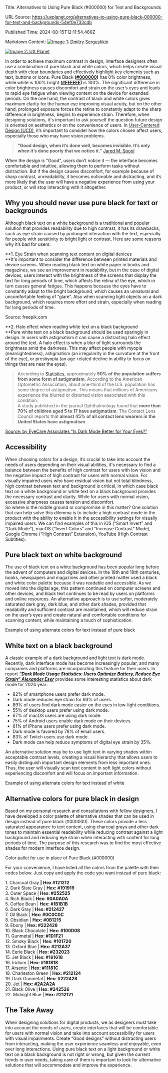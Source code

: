 Title: Alternatives to Using Pure Black (#000000) for Text and Backgrounds

URL Source: https://uxplanet.org/alternatives-to-using-pure-black-000000-for-text-and-backgrounds-54ef0e733cdb

Published Time: 2024-08-15T12:11:54.466Z

Markdown Content:
[![Image 1: Dmitry Sergushkin](https://miro.medium.com/v2/resize:fill:88:88/1*VGa5DMtQpZQ5nLZ2J3nyQg.png)](https://medium.com/@SergushkinDmitry?source=post_page---byline--54ef0e733cdb--------------------------------)

[![Image 2: UX Planet](https://miro.medium.com/v2/resize:fill:48:48/1*A0FnBy5FBoVQC02SZXLXPg.png)](https://uxplanet.org/?source=post_page---byline--54ef0e733cdb--------------------------------)

In order to achieve maximum contrast in design, interface designers often use a combination of pure black and white colors, which helps create visual depth with clear boundaries and effectively highlight key elements such as text, buttons or icons. Pure Black **(**[**#000000**](https://www.color-hex.com/color/000000)**)** has 0% color brightness, while white is 100% bright **(**[**#FFFFFF**](https://www.color-hex.com/color/ffffff)**)** is 100%. The significant difference in color brightness causes discomfort and strain on the user’s eyes and leads to rapid eye fatigue when viewing content on the device for extended periods. On the one hand, the contrast of black and white colors gives maximum clarity for the human eye improving visual acuity, but on the other hand, prolonged exposure forces the retina to constantly adapt to the sharp difference in brightness, begins to experience strain. Therefore, when designing solutions, it's important to ask yourself the question future design is oriented on aesthetics or on the convenience of users. In [User-Centered Design (UCD)](https://en.wikipedia.org/wiki/User-centered_design), it’s important to consider how the colors chosen affect users, especially those who may have vision problems.

> **“Good design, when it’s done well, becomes invisible. It’s only when it’s done poorly that we notice it.”** [Jared M. Spool](https://medium.com/u/b90ef6212176?source=post_page---user_mention--54ef0e733cdb--------------------------------)

When the design is "Good", users don’t notice it — the interface becomes comfortable and intuitive, allowing them to perform tasks without distraction. But if the design causes discomfort, for example because of sharp contrast, unreadability, it becomes noticeable and distracting, and it’s more likely that the user will have a negative experience from using your product, or will stop interacting with it altogether.

**Why you should never use pure black for text or backgrounds**
---------------------------------------------------------------

Although black text on a white background is a traditional and popular solution that provides readability due to high contrast, it has its drawbacks, such as eye strain caused by prolonged interaction with the text, especially for people with sensitivity to bright light or contrast. Here are some reasons why it’s bad for users:

**1\. Eye Strain when scanning text content on digital devices  
**It's important to consider the difference between printed materials and device screens. When reading black text on white paper in books and magazines, we see an improvement in readability, but in the case of digital devices, users interact with the brightness of the screens that display the text for long periods of time, which affects the retina of the eye, which in turn causes general fatigue. This happens because the eyes have to constantly adapt to the bright background, which causes an unnatural and uncomfortable feeling of “glare”. Also when scanning light objects on a dark background, which requires more effort and strain, especially when reading for long periods of time.

Source: freepik.com

**2\. Halo effect when reading white text on a black background  
**Pure white text on a black background should be used sparingly in design. In users with astigmatism it can cause a distracting halo effect around the text. A halo effect is when a blur of light surrounds the brightness amid the darkness. This may affect people with myopia (nearsightedness), astigmatism (an irregularity in the curvature at the front of the eye), or presbyopia (an age-related decline in ability to focus on things that are near the eyes).

> According to [Statistics](https://www.eye-deology.com/fyeyes/5-interesting-statistics-about-astigmatism), approximately **50% of the population suffers from some form of astigmatism**. According to the American Optometric Association, about one-third of the U.S. population has some degree of astigmatism. This means that millions of Americans experience the blurred or distorted vision associated with this condition.  
> A study published in the journal Ophthalmology found that **more than 70% of children aged 5 to 17 have astigmatism**. The Contact Lens Council reports that **almost 45% of all contact lens wearers in the United States have astigmatism**.

[Source: by EyeCare Associates "Is Dark Mode Better for Your Eyes?”](https://www.allaboutvision.com/digital-eye-strain/is-dark-mode-better-for-eyes/)

Accessibility
-------------

When choosing colors for a design, it’s crucial to take into account the needs of users depending on their visual abilities, it's necessary to find a balance between the benefits of high contrast for users with low vision and the negative impact of high contrast for users with normal vision. For visually impaired users who have residual vision but not total blindness, high contrast between text and background is critical, in which case black text on a white background or white text on a black background provides the necessary contrast and clarity. While for users with normal vision, excessive sharpness causes tension and discomfort.  
So where is the middle ground or compromise in this matter? One solution that can help solve this dilemma is to include a high contrast mode in the product with the ability to enable it in the accessibility settings for visually impaired users. We can find examples of this in iOS (“Smart Invert” and “Dark Mode”), macOS (“Invert Colors” and “Increase Contrast” Mode), Google Chrome (“High Contrast” Extension), YouTube (High Contrast Subtitles).

Pure black text on white background
-----------------------------------

The use of black text on a white background has been popular long before the advent of computers and digital devices. In the 18th and 19th centuries, books, newspapers and magazines and other printed matter used a black and white color palette because it was readable and accessible. As we moved into the digital age, this pattern continued on computer screens and other devices, and black text continues to be read by users on platforms and online resources. An alternative approach is to use softer, moderately saturated dark gray, dark blue, and other dark shades, provided that readability and sufficient contrast are maintained, which will reduce strain on the user’s eyes and create natural and comfortable conditions for scanning content, while maintaining a touch of sophistication.

Example of using alternate colors for text instead of pure black

White text on a black background
--------------------------------

A classic example of a dark background and light text is dark mode. Recently, dark interface mode has become increasingly popular, and many companies and platforms are incorporating this feature for their users. In report [**_“Dark Mode Usage Statistics: Users Optimize Battery, Reduce Eye Strain” Alexander Eser_**](https://worldmetrics.org/dark-mode-usage-statistics/) provides some interesting statistics about dark mode for 2024 year:

*   82% of smartphone users prefer dark mode.
*   Dark mode reduces eye strain for 93% of users.
*   89% of users find dark mode easier on the eyes in low-light conditions.
*   55% of desktop users prefer using dark mode.
*   67% of macOS users are using dark mode.
*   75% of Android users enable dark mode on their devices.
*   61% of iPhone users prefer using dark mode.
*   Dark mode is favored by 78% of email users.
*   83% of Twitch users use dark mode.
*   Dark mode can help reduce symptoms of digital eye strain by 35%.

An alternative solution may be to use light text in varying shades within acceptable contrast levels, creating a visual hierarchy that allows users to easily distinguish important design elements from less important ones. Thus, the user will visually scan text content in soft light colors without experiencing discomfort and will focus on important information.

Example of using alternate colors for text instead of white

Alternative colors for pure black in design
-------------------------------------------

Based on my personal research and consultations with fellow designers, I have developed a color palette of alternative shades that can be used in design instead of pure black (#000000). These colors provide a less saturated appearance to text content, using charcoal grays and other dark tones to maintain essential readability while reducing contrast against a light background and reducing eye strain when interacting with content for long periods of time. The purpose of this research was to find the most effective shades for modern interface design.

Color pallet for use in place of Pure Black (#000000)

For your convenience, I have listed all the colors from the palette with their codes below. Just copy and apply the code you want instead of pure black:

1\. Charcoal Gray **|** **Hex #121212**  
2\. Dark Slate Gray | **Hex: #191919**  
3\. Outer Space | **Hex: #252525**  
4\. Rich Black | **Hex: #0A0A0A**  
5\. Coffee Bean | **Hex: #1B1B1B**  
6\. Dark Gray | **Hex: #212427**  
7\. Oil Black | **Hex: #0C0C0C**  
8\. Obsidian | **Hex: #0B1215**  
9\. Ebony | **Hex: #222428**  
10\. Black Chocolate | **Hex: #100D08**  
11\. Gunmetal | **Hex: #1D1F21**  
12\. Smoky Black | **Hex: #101720**  
13\. Oxford Blue | **Hex: #212A37**  
14\. Eerie Black | **Hex: #232023**  
15\. Jet Black | **Hex: #161618**  
16\. Iridium | **Hex: #181818**  
17\. Arsenic | **Hex: #11181C**  
18\. Charleston Green | **Hex: #212124**  
19\. Dark Gunmetal | **Hex: #222428**  
20\. Jet | **Hex: #2A2A2A**  
21\. Black Olive | **Hex: #242526**  
22\. Midnight Blue | **Hex: #212121**

The Take Away
-------------

When designing solutions for digital products, we as designers must take into account the needs of users, create interfaces that will be comfortable for users with normal vision and take into account accessibility for users with visual impairments. Create “Good designs” without distracting users from interacting, making the user experience seamless and enjoyable, even over long interactions. Using pure black text on a light background or white text on a black background is not right or wrong, but given the current trends in user needs, taking care of them is important to look for alternative solutions that will accommodate and improve the experience.
